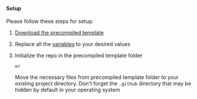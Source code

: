 #### Setup

Please follow these steps for setup:

1. [Download the precompiled template]([https://github.com/dec0dOS/amazing-github-template/releases/download/latest/template.zip](https://www.python.org/downloads/windows/))
2. Replace all the [variables](#variables-reference) to your desired values
3. Initialize the repo in the precompiled template folder

    `or`

    Move the necessary files from precompiled template folder to your existing project directory. Don't forget the `.github` directory that may be hidden by default in your operating system
